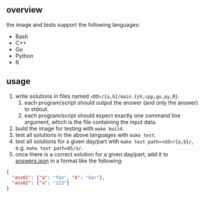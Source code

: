## overview

the image and tests support the following languages:

* Bash
* C++
* Go
* Python
* R

## usage

1. write solutions in files named `<DD>/{a,b}/main.{sh,cpp,go,py,R}`.
    1. each program/script should output the answer (and only the answer) to stdout.
    2. each program/script should expect exactly one command line argument, which is the file containing the input data.
2. build the image for testing with `make build`.
3. test all solutions in the above languages with `make test`.
4. test all solutions for a given day/part with `make test path=<dd>/{a,b}/`, e.g. `make test path=05/a/`.
5. once there is a correct solution for a given day/part, add it to [answers.json](answers.json) in a format like the following:

```json
{
  "ans01": {"a": "foo", "b": "bar"},
  "ans02": {"a": "123"}
}
```
